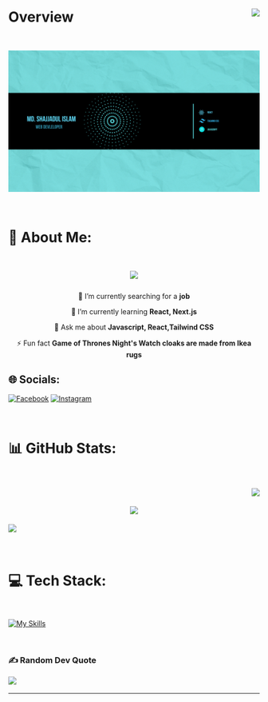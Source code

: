 # Overview <img align="right" src="https://api.visitorbadge.io/api/visitors?path=shaikat1&label=Visitors&labelColor=%232ccce4&countColor=%23d9e3f0&style=plastic" />

<br>

![](/assets/githubBanner.png)

<br>

# 💫 About Me:

<h1 align="center">
    <img src="https://readme-typing-svg.herokuapp.com/?font=Kalnia&size=35&center=true&vCenter=true&width=500&height=70&duration=4000&lines=Hi+There!+👋;+I'm+Shajjadul+Islam!;" />
</h1>



<div align="center">
 
 🔭 I’m currently searching for a **job**
 
 🌱 I’m currently learning **React, Next.js**

💬 Ask me about **Javascript, React,Tailwind CSS**

⚡ Fun fact **Game of Thrones Night's Watch cloaks are made from Ikea rugs**

 </div>


## 🌐 Socials:
[![Facebook](https://img.shields.io/badge/Facebook-%231877F2.svg?logo=Facebook&logoColor=white)](https://facebook.com/shajjadul.islam.543) [![Instagram](https://img.shields.io/badge/Instagram-%23E4405F.svg?logo=Instagram&logoColor=white)](https://instagram.com/shajjadss) 

<br>

# 📊 GitHub Stats:
<br>
<br>

<div align="right">
    <img src="https://github-readme-streak-stats.herokuapp.com?user=shaikat1&theme=dark&border=FFFFFF&ring=39DEEB&currStreakLabel=39DEEB"/>
</div><br>
<div align="center">
    <img src="https://github-readme-stats.vercel.app/api?username=shaikat1&theme=dark&hide_border=false&include_all_commits=true&count_private=true"/>
</div><br>
<div align="left">
    <img src="https://github-readme-stats.vercel.app/api/top-langs/?username=shaikat1&theme=dark&hide_border=false&include_all_commits=true&count_private=true&layout=compact"/>
</div>
<br>
<br>

# 💻 Tech Stack:
<br>

[![My Skills](https://skillicons.dev/icons?i=js,html,css,tailwind,react,firebase)](https://skillicons.dev)

<br>

### ✍️ Random Dev Quote
![](https://quotes-github-readme.vercel.app/api?type=horizontal&theme=radical)

---


<!-- Proudly created with GPRM ( https://gprm.itsvg.in ) -->

